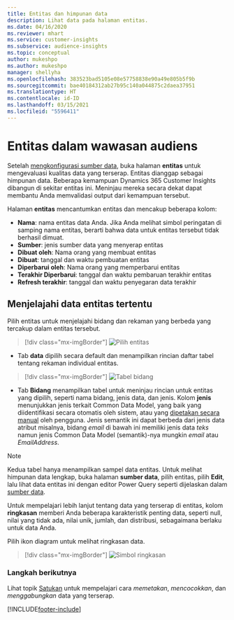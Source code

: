 ```yaml
---
title: Entitas dan himpunan data
description: Lihat data pada halaman entitas.
ms.date: 04/16/2020
ms.reviewer: mhart
ms.service: customer-insights
ms.subservice: audience-insights
ms.topic: conceptual
author: mukeshpo
ms.author: mukeshpo
manager: shellyha
ms.openlocfilehash: 383523bad5105e08e57758838e90a49e805b5f9b
ms.sourcegitcommit: bae40184312ab27b95c140a044875c2daea37951
ms.translationtype: HT
ms.contentlocale: id-ID
ms.lasthandoff: 03/15/2021
ms.locfileid: "5596411"
---
```

# <a name="entities-in-audience-insights"></a>Entitas dalam wawasan audiens

Setelah [mengkonfigurasi sumber data](data-sources.md), buka halaman **entitas** untuk mengevaluasi kualitas data yang terserap. Entitas dianggap sebagai himpunan data. Beberapa kemampuan Dynamics 365 Customer Insights dibangun di sekitar entitas ini. Meninjau mereka secara dekat dapat membantu Anda memvalidasi output dari kemampuan tersebut.

Halaman **entitas** mencantumkan entitas dan mencakup beberapa kolom:

- **Nama**: nama entitas data Anda. Jika Anda melihat simbol peringatan di samping nama entitas, berarti bahwa data untuk entitas tersebut tidak berhasil dimuat.
- **Sumber**: jenis sumber data yang menyerap entitas
- **Dibuat oleh**: Nama orang yang membuat entitas
- **Dibuat**: tanggal dan waktu pembuatan entitas
- **Diperbarui oleh**: Nama orang yang memperbarui entitas
- **Terakhir Diperbarui**: tanggal dan waktu pembaruan terakhir entitas
- **Refresh terakhir**: tanggal dan waktu penyegaran data terakhir

## <a name="exploring-a-specific-entitys-data"></a>Menjelajahi data entitas tertentu

Pilih entitas untuk menjelajahi bidang dan rekaman yang berbeda yang tercakup dalam entitas tersebut.

> [!div class="mx-imgBorder"]
> ![Pilih entitas](media/data-manager-entities-data.png "Pilih entitas")

- Tab **data** dipilih secara default dan menampilkan rincian daftar tabel tentang rekaman individual entitas.

> [!div class="mx-imgBorder"]
> ![Tabel bidang](media/data-manager-entities-fields.PNG "Tabel bidang")

- Tab **Bidang** menampilkan tabel untuk meninjau rincian untuk entitas yang dipilih, seperti nama bidang, jenis data, dan jenis. Kolom **jenis** menunjukkan jenis terkait Common Data Model, yang baik yang diidentifikasi secara otomatis oleh sistem, atau yang [dipetakan secara manual](map-entities.md) oleh pengguna. Jenis semantik ini dapat berbeda dari jenis data atribut misalnya, bidang *email* di bawah ini memiliki jenis data *teks* namun jenis Common Data Model (semantik)-nya mungkin *email* atau *EmailAddress*.

> [!NOTE]
> Kedua tabel hanya menampilkan sampel data entitas. Untuk melihat himpunan data lengkap, buka halaman **sumber data**, pilih entitas, pilih **Edit**, lalu lihat data entitas ini dengan editor Power Query seperti dijelaskan dalam [sumber data](data-sources.md).

Untuk mempelajari lebih lanjut tentang data yang terserap di entitas, kolom **ringkasan** memberi Anda beberapa karakteristik penting data, seperti null, nilai yang tidak ada, nilai unik, jumlah, dan distribusi, sebagaimana berlaku untuk data Anda.

Pilih ikon diagram untuk melihat ringkasan data.

> [!div class="mx-imgBorder"]
> ![Simbol ringkasan](media/data-manager-entities-summary.png "Tabel Ringkasan Data")

### <a name="next-step"></a>Langkah berikutnya

Lihat topik [Satukan](data-unification.md) untuk mempelajari cara *memetakan*, *mencocokkan*, dan *menggabungkan* data yang terserap.


[!INCLUDE[footer-include](../includes/footer-banner.md)]